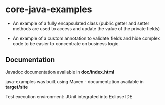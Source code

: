 # core-java-examples

* An example of a fully encapsulated class (public getter and setter methods are used to access and update the value of the private fields)

* An example of a custom annotation to validate fields and hide complex code to be easier to concentrate on business logic.




## Documentation 

Javadoc documentation available in **doc/index.html**

java-examples was built using Maven - documentation available in **target/site**

Test execution environment: JUnit integrated into Eclipse IDE
